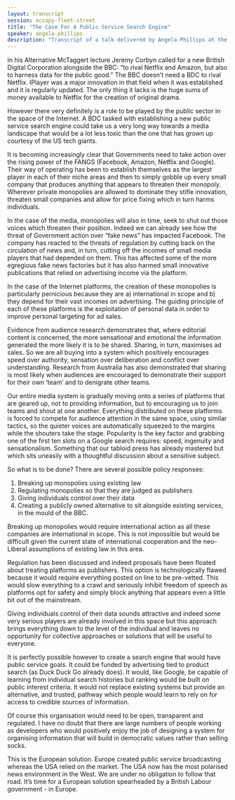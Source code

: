 ```yaml
---
layout: transcript
session: occupy-fleet-street
title: "The Case For A Public Service Search Engine"
speaker: angela-phillips
description: "Transcript of a talk delivered by Angela Phillips at the Occupy Fleet Street panel at The World Transformed"
---
```


In his Alternative McTaggert lecture Jeremy Corbyn called for a new British Digital Corporation alongside the BBC: “to rival Netflix and Amazon, but also to harness data for the public good.”  The BBC doesn’t need a BDC to rival Netflix. IPlayer was a major innovation in that field when it was established and it is regularly updated. The only thing it lacks is the huge sums of money available to Netflix for the creation of original drama.

However there very definitely is a role to be played by the public sector in the space of the Internet. A BDC tasked with establishing a new public service search engine could take us a very long way towards a media landscape that would be a lot less toxic than the one that has grown up courtesy of the US tech giants.

It is becoming increasingly clear that Governments need to take action over the rising power of the FANGS (Facebook, Amazon, Netflix and Google). Their way of operating has been to establish themselves as the largest player in each of their niche areas and then to simply gobble up every small company that produces anything that appears to threaten their monopoly.  Wherever private monopolies are allowed to dominate they stifle innovation, threaten small companies and allow for price fixing which in turn harms individuals. 

In the case of the media, monopolies will also in time, seek to shut out those voices which threaten their position.  Indeed we can already see how the threat of Government action over “fake news” has impacted Facebook.  The company has reacted to the threats of regulation by cutting back on the circulation of news and, in turn, cutting off the incomes of small media players that had depended on them. This has affected some of the more egregious fake news factories but it has also harmed small innovative publications that relied on advertising income via the platform.

In the case of the Internet platforms, the creation of these monopolies is particularly pernicious because they are a) international in scope and b) they depend for their vast incomes on advertising.  The guiding principle of each of these platforms is the exploitation of personal data in order to improve personal targeting for ad sales.

Evidence from audience research demonstrates that, where editorial content is concerned, the more sensational and emotional the information generated the more likely it is to be shared. Sharing, in turn, maximises ad sales. So we are all buying into a system which positively encourages speed over authority, sensation over deliberation and conflict over understanding.  Research from Australia has also demonstrated that sharing is most likely when audiences are encouraged to demonstrate their support for their own ‘team’ and to denigrate other teams.

Our entire media system is gradually moving onto a series of platforms that are geared up, not to providing information, but to encouraging us to join teams and shout at one another. Everything distributed on these platforms is forced to compete for audience attention in the same space, using similar tactics, so the quieter voices are automatically squeezed to the margins while the shouters take the stage. Popularity is the key factor and grabbing one of the first ten slots on a Google search requires: speed, ingenuity and sensationalism.  Something that our tabloid press has already mastered but which sits uneasily with a thoughtful discussion about a sensitive subject.

So what is to be done?  There are several possible policy responses:

1. Breaking up monopolies using existing law
2. Regulating monopolies so that they are judged as publishers
3. Giving individuals control over their data
4. Creating a publicly owned alternative to sit alongside existing services, in the mould of the BBC.

Breaking up monopolies would require international action as all these companies are international in scope.  This is not impossible but would be difficult given the current state of international cooperation and the neo-Liberal assumptions of existing law in this area.

Regulation has been discussed and indeed proposals have been floated about treating platforms as publishers.  This option is technologically flawed because it would require everything posted on line to be pre-vetted.  This would slow everything to a crawl and seriously inhibit freedom of speech as platforms opt for safety and simply block anything that appears even a little bit out of the mainstream.

Giving individuals control of their data sounds attractive and indeed some very serious players are already involved in this space but this approach brings everything down to the level of the individual and leaves no opportunity for collective approaches or solutions that will be useful to everyone.

It is perfectly possible however to create a search engine that would have public service goals. It could be funded by advertising tied to product search (as Duck Duck Go already does). It would, like Google, be capable of learning from individual search histories but ranking would be built on public interest criteria. It would not replace existing systems but provide an alternative, and trusted, pathway which people would learn to rely on for access to credible sources of information.

Of course this organisation would need to be open, transparent and regulated. I have no doubt that there are large numbers of people working as developers who would positively enjoy the job of designing a system for organising information that will build in democratic values rather than selling socks.

This is the European solution. Europe created public service broadcasting whereas the USA relied on the market. The USA now has the most polarised news environment in the West. We are under no obligation to follow that road. It’s time for a European solution spearheaded by a British Labour government - in Europe.

